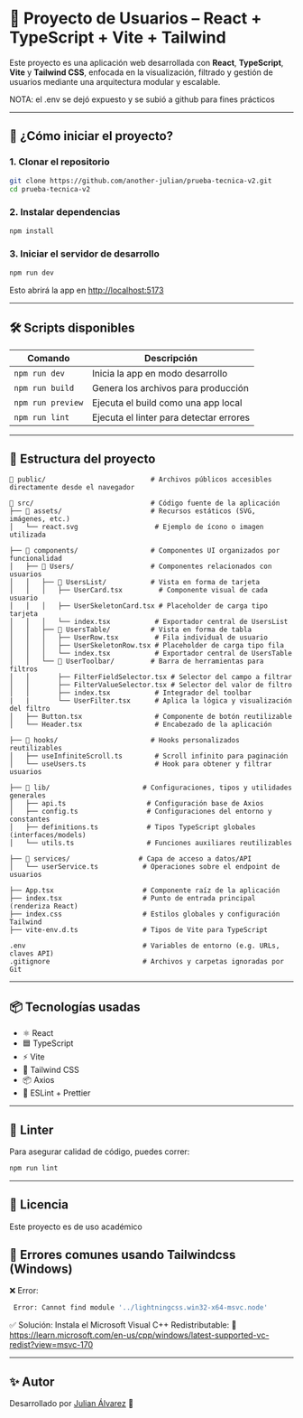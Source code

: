 # 🧩 Proyecto de Usuarios – React + TypeScript + Vite + Tailwind

Este proyecto es una aplicación web desarrollada con **React**, **TypeScript**, **Vite** y **Tailwind CSS**, enfocada en la visualización, filtrado y gestión de usuarios mediante una arquitectura modular y escalable.

NOTA: el .env se dejó expuesto y se subió a github para fines prácticos

---

## 🚀 ¿Cómo iniciar el proyecto?

### 1. Clonar el repositorio

```bash
git clone https://github.com/another-julian/prueba-tecnica-v2.git
cd prueba-tecnica-v2
```

### 2. Instalar dependencias

```bash
npm install
```

### 3. Iniciar el servidor de desarrollo

```bash
npm run dev
```

Esto abrirá la app en [http://localhost:5173](http://localhost:5173)

---

## 🛠️ Scripts disponibles

| Comando           | Descripción                             |
| ----------------- | --------------------------------------- |
| `npm run dev`     | Inicia la app en modo desarrollo        |
| `npm run build`   | Genera los archivos para producción     |
| `npm run preview` | Ejecuta el build como una app local     |
| `npm run lint`    | Ejecuta el linter para detectar errores |

---

## 📁 Estructura del proyecto

```plaintext
📁 public/                          # Archivos públicos accesibles directamente desde el navegador

📁 src/                             # Código fuente de la aplicación
├── 📁 assets/                      # Recursos estáticos (SVG, imágenes, etc.)
│   └── react.svg                   # Ejemplo de ícono o imagen utilizada

├── 📁 components/                  # Componentes UI organizados por funcionalidad
│   ├── 📁 Users/                   # Componentes relacionados con usuarios
│   │   ├── 📁 UsersList/           # Vista en forma de tarjeta
│   │   │   ├── UserCard.tsx         # Componente visual de cada usuario
│   │   │   ├── UserSkeletonCard.tsx # Placeholder de carga tipo tarjeta
│   │   │   └── index.tsx           # Exportador central de UsersList
│   │   ├── 📁 UsersTable/          # Vista en forma de tabla
│   │   │   ├── UserRow.tsx         # Fila individual de usuario
│   │   │   ├── UserSkeletonRow.tsx # Placeholder de carga tipo fila
│   │   │   └── index.tsx           # Exportador central de UsersTable
│   │   └── 📁 UserToolbar/         # Barra de herramientas para filtros
│   │       ├── FilterFieldSelector.tsx # Selector del campo a filtrar
│   │       ├── FilterValueSelector.tsx # Selector del valor de filtro
│   │       ├── index.tsx           # Integrador del toolbar
|   |       └── UserFilter.tsx      # Aplica la lógica y visualización del filtro
│   ├── Button.tsx                  # Componente de botón reutilizable
│   └── Header.tsx                  # Encabezado de la aplicación

├── 📁 hooks/                       # Hooks personalizados reutilizables
│   ├── useInfiniteScroll.ts        # Scroll infinito para paginación
│   └── useUsers.ts                 # Hook para obtener y filtrar usuarios

├── 📁 lib/                       # Configuraciones, tipos y utilidades generales
│   ├── api.ts                    # Configuración base de Axios
│   ├── config.ts                 # Configuraciones del entorno y constantes
│   ├── definitions.ts            # Tipos TypeScript globales (interfaces/models)
│   └── utils.ts                  # Funciones auxiliares reutilizables

├── 📁 services/                 # Capa de acceso a datos/API
│   └── userService.ts           # Operaciones sobre el endpoint de usuarios

├── App.tsx                      # Componente raíz de la aplicación
├── index.tsx                    # Punto de entrada principal (renderiza React)
├── index.css                    # Estilos globales y configuración Tailwind
├── vite-env.d.ts                # Tipos de Vite para TypeScript

.env                             # Variables de entorno (e.g. URLs, claves API)
.gitignore                       # Archivos y carpetas ignoradas por Git
```

---

## 📦 Tecnologías usadas

- ⚛️ React
- 🟦 TypeScript
- ⚡ Vite
- 🎨 Tailwind CSS
- 📦 Axios
- 🧪 ESLint + Prettier

---

## 🧪 Linter

Para asegurar calidad de código, puedes correr:

```bash
npm run lint
```

---

## 📄 Licencia

Este proyecto es de uso académico

## 🚧 Errores comunes usando Tailwindcss (Windows)

❌ Error:

```bash
 Error: Cannot find module '../lightningcss.win32-x64-msvc.node'
```

✅ Solución:
Instala el Microsoft Visual C++ Redistributable:
🔗 https://learn.microsoft.com/en-us/cpp/windows/latest-supported-vc-redist?view=msvc-170

---

## ✨ Autor

Desarrollado por [Julian Álvarez](https://github.com/another-julian) 🚀
